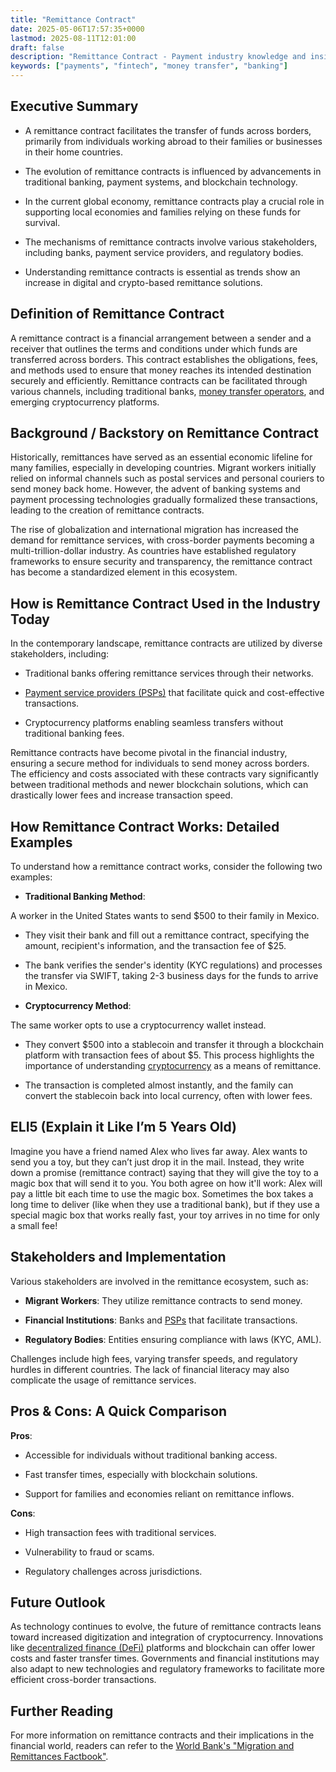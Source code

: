 ```yaml
---
title: "Remittance Contract"
date: 2025-05-06T17:57:35+0000
lastmod: 2025-08-11T12:01:00
draft: false
description: "Remittance Contract - Payment industry knowledge and insights"
keywords: ["payments", "fintech", "money transfer", "banking"]
---
```


## **Executive Summary**

- A remittance contract facilitates the transfer of funds across borders, primarily from individuals working abroad to their families or businesses in their home countries.

- The evolution of remittance contracts is influenced by advancements in traditional banking, payment systems, and blockchain technology.

- In the current global economy, remittance contracts play a crucial role in supporting local economies and families relying on these funds for survival.

- The mechanisms of remittance contracts involve various stakeholders, including banks, payment service providers, and regulatory bodies.

- Understanding remittance contracts is essential as trends show an increase in digital and crypto-based remittance solutions.

## Definition of Remittance Contract

A remittance contract is a financial arrangement between a sender and a receiver that outlines the terms and conditions under which funds are transferred across borders. This contract establishes the obligations, fees, and methods used to ensure that money reaches its intended destination securely and efficiently. Remittance contracts can be facilitated through various channels, including traditional banks, [money transfer operators](https://faisalkhanllc.xyz/resources/payments-wiki/m/money-transfer-operator-mto/), and emerging cryptocurrency platforms.

## Background / Backstory on Remittance Contract

Historically, remittances have served as an essential economic lifeline for many families, especially in developing countries. Migrant workers initially relied on informal channels such as postal services and personal couriers to send money back home. However, the advent of banking systems and payment processing technologies gradually formalized these transactions, leading to the creation of remittance contracts.

The rise of globalization and international migration has increased the demand for remittance services, with cross-border payments becoming a multi-trillion-dollar industry. As countries have established regulatory frameworks to ensure security and transparency, the remittance contract has become a standardized element in this ecosystem.

## How is Remittance Contract Used in the Industry Today

In the contemporary landscape, remittance contracts are utilized by diverse stakeholders, including:

- Traditional banks offering remittance services through their networks.

- [Payment service providers (PSPs)](https://faisalkhanllc.xyz/resources/payments-wiki/p/payment-service-provider-psp/) that facilitate quick and cost-effective transactions.

- Cryptocurrency platforms enabling seamless transfers without traditional banking fees.

Remittance contracts have become pivotal in the financial industry, ensuring a secure method for individuals to send money across borders. The efficiency and costs associated with these contracts vary significantly between traditional methods and newer blockchain solutions, which can drastically lower fees and increase transaction speed.

## How Remittance Contract Works: Detailed Examples

To understand how a remittance contract works, consider the following two examples:

- **Traditional Banking Method**:

A worker in the United States wants to send $500 to their family in Mexico.

- They visit their bank and fill out a remittance contract, specifying the amount, recipient's information, and the transaction fee of $25.

- The bank verifies the sender's identity (KYC regulations) and processes the transfer via SWIFT, taking 2-3 business days for the funds to arrive in Mexico.

- **Cryptocurrency Method**:

The same worker opts to use a cryptocurrency wallet instead.

- They convert $500 into a stablecoin and transfer it through a blockchain platform with transaction fees of about $5. This process highlights the importance of understanding [cryptocurrency](https://faisalkhanllc.xyz/resources/payments-wiki/c/cryptocurrency/) as a means of remittance.

- The transaction is completed almost instantly, and the family can convert the stablecoin back into local currency, often with lower fees.

## ELI5 (Explain it Like I’m 5 Years Old)

Imagine you have a friend named Alex who lives far away. Alex wants to send you a toy, but they can’t just drop it in the mail. Instead, they write down a promise (remittance contract) saying that they will give the toy to a magic box that will send it to you. You both agree on how it'll work: Alex will pay a little bit each time to use the magic box. Sometimes the box takes a long time to deliver (like when they use a traditional bank), but if they use a special magic box that works really fast, your toy arrives in no time for only a small fee!

## Stakeholders and Implementation

Various stakeholders are involved in the remittance ecosystem, such as:

- **Migrant Workers**: They utilize remittance contracts to send money.

- **Financial Institutions**: Banks and [PSPs](https://faisalkhanllc.xyz/resources/payments-wiki/p/payment-service-provider-psp/) that facilitate transactions.

- **Regulatory Bodies**: Entities ensuring compliance with laws (KYC, AML).

Challenges include high fees, varying transfer speeds, and regulatory hurdles in different countries. The lack of financial literacy may also complicate the usage of remittance services.

## Pros & Cons: A Quick Comparison

**Pros**:

- Accessible for individuals without traditional banking access.

- Fast transfer times, especially with blockchain solutions.

- Support for families and economies reliant on remittance inflows.

**Cons**:

- High transaction fees with traditional services.

- Vulnerability to fraud or scams.

- Regulatory challenges across jurisdictions.

## Future Outlook

As technology continues to evolve, the future of remittance contracts leans toward increased digitization and integration of cryptocurrency. Innovations like [decentralized finance (DeFi)](https://faisalkhanllc.xyz/resources/payments-wiki/d/decentralized-finance-defi/) platforms and blockchain can offer lower costs and faster transfer times. Governments and financial institutions may also adapt to new technologies and regulatory frameworks to facilitate more efficient cross-border transactions.

## Further Reading

For more information on remittance contracts and their implications in the financial world, readers can refer to the [World Bank's "Migration and Remittances Factbook"](https://faisalkhanllc.xyz/resources/payments-wiki/w/world-bank/).